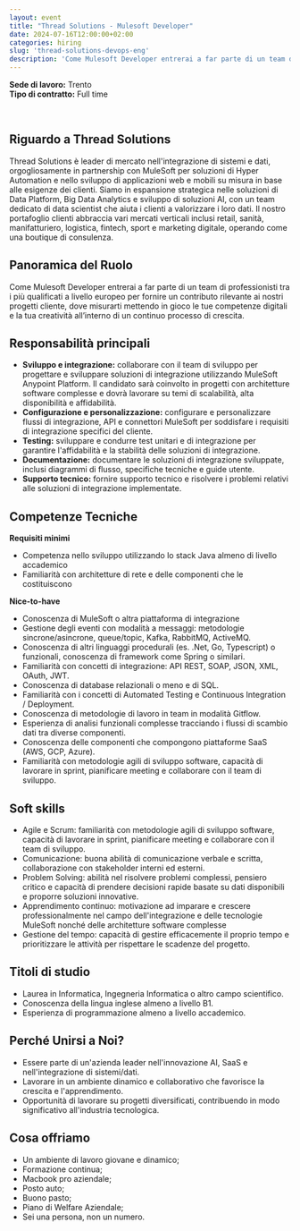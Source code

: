 ```yaml
---
layout: event
title: "Thread Solutions - Mulesoft Developer"
date: 2024-07-16T12:00:00+02:00
categories: hiring
slug: 'thread-solutions-devops-eng'
description: 'Come Mulesoft Developer entrerai a far parte di un team di professionisti tra i più qualificati a livello europeo per fornire un contributo rilevante ai nostri progetti cliente, dove misurarti mettendo in gioco le tue competenze digitali e la tua creatività all\’interno di un continuo processo di crescita.'
---
```


**Sede di lavoro:** Trento<br>
**Tipo di contratto:** Full time

<br>

## Riguardo a Thread Solutions

Thread Solutions è leader di mercato nell'integrazione di sistemi e dati, orgogliosamente in partnership con MuleSoft per soluzioni di Hyper Automation e nello sviluppo di applicazioni web e mobili su misura in base alle esigenze dei clienti. Siamo in espansione strategica nelle soluzioni di Data Platform, Big Data Analytics e sviluppo di soluzioni AI, con un team dedicato di data scientist che aiuta i clienti a valorizzare i loro dati. Il nostro portafoglio clienti abbraccia vari mercati verticali inclusi retail, sanità, manifatturiero, logistica, fintech, sport e marketing digitale, operando come una boutique di consulenza.


## Panoramica del Ruolo

Come Mulesoft Developer entrerai a far parte di un team di professionisti tra i più qualificati a livello europeo per fornire un contributo rilevante ai nostri progetti cliente, dove misurarti mettendo in gioco le tue competenze digitali e la tua creatività all’interno di un continuo processo di crescita.


## Responsabilità principali

* **Sviluppo e integrazione:** collaborare con il team di sviluppo per progettare e sviluppare soluzioni di integrazione utilizzando MuleSoft Anypoint Platform. Il candidato sarà coinvolto in progetti con architetture software complesse e dovrà lavorare su temi di scalabilità, alta disponibilità e affidabilità.
* **Configurazione e personalizzazione:** configurare e personalizzare flussi di integrazione, API e connettori MuleSoft per soddisfare i requisiti di integrazione specifici del cliente.
* **Testing:** sviluppare e condurre test unitari e di integrazione per garantire l'affidabilità e la stabilità delle soluzioni di integrazione.
* **Documentazione:** documentare le soluzioni di integrazione sviluppate, inclusi diagrammi di flusso, specifiche tecniche e guide utente.
* **Supporto tecnico:** fornire supporto tecnico e risolvere i problemi relativi alle soluzioni di integrazione implementate.


## Competenze Tecniche

**Requisiti minimi**
* Competenza nello sviluppo utilizzando lo stack Java almeno di livello accademico
* Familiarità con architetture di rete e delle componenti che le costituiscono

**Nice-to-have**
* Conoscenza di MuleSoft o altra piattaforma di integrazione
* Gestione degli eventi con modalità a messaggi: metodologie sincrone/asincrone, queue/topic, Kafka, RabbitMQ, ActiveMQ.
* Conoscenza di altri linguaggi procedurali (es. .Net, Go, Typescript) o funzionali, conoscenza di framework come Spring o similari.
* Familiarità con concetti di integrazione: API REST, SOAP, JSON, XML, OAuth, JWT.
* Conoscenza di database relazionali o meno e di SQL.
* Familiarità con i concetti di Automated Testing e Continuous Integration / Deployment.
* Conoscenza di metodologie di lavoro in team in modalità Gitflow.
* Esperienza di analisi funzionali complesse tracciando i flussi di scambio dati tra diverse componenti.
* Conoscenza delle componenti che compongono piattaforme SaaS (AWS, GCP, Azure).
* Familiarità con metodologie agili di sviluppo software, capacità di lavorare in sprint, pianificare meeting e collaborare con il team di sviluppo.


## Soft skills

* Agile e Scrum: familiarità con metodologie agili di sviluppo software, capacità di lavorare in sprint, pianificare meeting e collaborare con il team di sviluppo.
* Comunicazione:  buona abilità di comunicazione verbale e scritta, collaborazione con stakeholder interni ed esterni.
* Problem Solving: abilità nel risolvere problemi complessi, pensiero critico e capacità di prendere decisioni rapide basate su dati disponibili e proporre soluzioni innovative.
* Apprendimento continuo: motivazione ad imparare e crescere professionalmente nel campo dell'integrazione e delle tecnologie MuleSoft nonché delle architetture software complesse
* Gestione del tempo: capacità di gestire efficacemente il proprio tempo e prioritizzare le attività per rispettare le scadenze del progetto.


## Titoli di studio

* Laurea in Informatica, Ingegneria Informatica o altro campo scientifico.
* Conoscenza della lingua inglese almeno a livello B1.
* Esperienza di programmazione almeno a livello accademico.


## Perché Unirsi a Noi?

* Essere parte di un'azienda leader nell'innovazione AI, SaaS e nell'integrazione di sistemi/dati.
* Lavorare in un ambiente dinamico e collaborativo che favorisce la crescita e l'apprendimento.
* Opportunità di lavorare su progetti diversificati, contribuendo in modo significativo all'industria tecnologica.


## Cosa offriamo

* Un ambiente di lavoro giovane e dinamico;
* Formazione continua;
* Macbook pro aziendale;
* Posto auto;
* Buono pasto;
* Piano di Welfare Aziendale;
* Sei una persona, non un numero.
